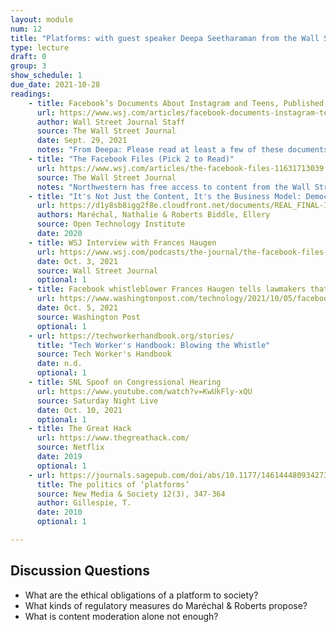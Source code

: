 ```yaml
---
layout: module
num: 12
title: "Platforms: with guest speaker Deepa Seetharaman from the Wall Street Journal"
type: lecture
draft: 0
group: 3
show_schedule: 1
due_date: 2021-10-28
readings:
    - title: Facebook’s Documents About Instagram and Teens, Published
      url: https://www.wsj.com/articles/facebook-documents-instagram-teens-11632953840?mod=article_inline
      author: Wall Street Journal Staff
      source: The Wall Street Journal
      date: Sept. 29, 2021
      notes: "From Deepa: Please read at least a few of these documents. They are the underlying documents that informed the second story on teens and research."
    - title: "The Facebook Files (Pick 2 to Read)"
      url: https://www.wsj.com/articles/the-facebook-files-11631713039
      source: The Wall Street Journal
      notes: "Northwestern has free access to content from the Wall Street Journal. Access it here: <a href='https://wsj.com/northwestern' target='_blank'>https://wsj.com/northwestern</a>."
    - title: "It's Not Just the Content, It's the Business Model: Democracy’s Online Speech Challenge"
      url: https://d1y8sb8igg2f8e.cloudfront.net/documents/REAL_FINAL-Its_Not_Just_the_Content_Its_the_Business_Model.pdf
      authors: Maréchal, Nathalie & Roberts Biddle, Ellery
      source: Open Technology Institute
      date: 2020
    - title: WSJ Interview with Frances Haugen
      url: https://www.wsj.com/podcasts/the-journal/the-facebook-files-part-6-the-whistleblower/b311b3d8-b50a-425f-9eb7-12a9c4278acd?mod=series_facebookfiles
      date: Oct. 3, 2021
      source: Wall Street Journal
      optional: 1
    - title: Facebook whistleblower Frances Haugen tells lawmakers that meaningful reform is necessary ‘for our common good’
      url: https://www.washingtonpost.com/technology/2021/10/05/facebook-senate-hearing-frances-haugen/
      date: Oct. 5, 2021
      source: Washington Post
      optional: 1
    - url: https://techworkerhandbook.org/stories/
      title: "Tech Worker's Handbook: Blowing the Whistle"
      source: Tech Worker's Handbook
      date: n.d.
      optional: 1
    - title: SNL Spoof on Congressional Hearing
      url: https://www.youtube.com/watch?v=KwUkFly-xQU
      source: Saturday Night Live
      date: Oct. 10, 2021
      optional: 1
    - title: The Great Hack
      url: https://www.thegreathack.com/
      source: Netflix
      date: 2019
      optional: 1
    - url: https://journals.sagepub.com/doi/abs/10.1177/1461444809342738
      title: The politics of ‘platforms’
      source: New Media & Society 12(3), 347-364
      author: Gillespie, T.
      date: 2010
      optional: 1

---
```


## Discussion Questions
* What are the ethical obligations of a platform to society? 
* What kinds of regulatory measures do Maréchal & Roberts propose?
* What is content moderation alone not enough?